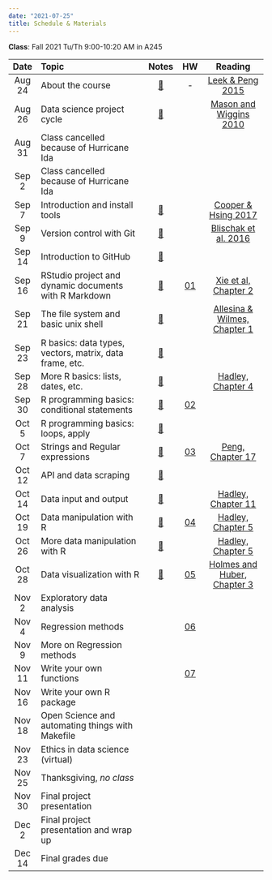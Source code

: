 ```yaml
---
date: "2021-07-25"
title: Schedule & Materials
---
```


**Class**: Fall 2021 Tu/Th 9:00-10:20 AM in A245


<style>
table th:first-of-type {
    width: 11%;
}
table th:nth-of-type(2) {
    width: 45%;
}
table th:nth-of-type(3) {
    width: 9%;
}
table th:nth-of-type(4) {
    width: 10%;
}
table th:nth-of-type(5) {
    width: 25%;
}
td, th {
   font-size: 17px;
}
</style>


|  Date  | Topic                                                   | Notes | HW  | Reading |
| :----: | :------------------------------------------------------ | :---: | :-: | :-----: |
| Aug 24 | About the course                                        |  <a href="../lectures/01_about/presentation.html" target="_blank">📙</a> |  -  |  <a href="../lectures/01_about/Leek_Peng_2015_what_is_the_Q.pdf" target="_blank">Leek & Peng 2015</a>  |
| Aug 26 | Data science project cycle                              | <a href="../lectures/02_proj_cycle/presentation.html" target="_blank">📙</a> |     | <a href="http://www.dataists.com/2010/09/a-taxonomy-of-data-science/" target="_blank">  Mason and Wiggins 2010 </a>  |
| Aug 31 | Class cancelled because of Hurricane Ida                          |   |     |    |
| Sep 2  | Class cancelled because of Hurricane Ida                          |   |     |    |
| Sep 7 | Introduction and install tools                          | <a href="../lectures/03_tools/presentation.html" target="_blank">📙</a>  |     |  <a href="https://www.britishecologicalsociety.org/wp-content/uploads/2017/12/guide-to-reproducible-code.pdf" target="_blank"> Cooper & Hsing 2017 </a>  |
| Sep 9  | Version control with Git                                | <a href="../lectures/04_git/presentation.html" target="_blank">📙</a> |     |  <a href="https://journals.plos.org/ploscompbiol/article?id=10.1371/journal.pcbi.1004668" target="_blank">Blischak et al. 2016</a>  |
| Sep 14  | Introduction to GitHub                                  | <a href="../lectures/05_github/presentation.html" target="_blank">📙</a>      |     |         |
| Sep 16  | RStudio project and dynamic documents with R Markdown   | <a href="../lectures/06_rmd/presentation.html" target="_blank">📙</a>      |  <a href="../assignments/#homework-1" target="_blank">01</a>   |   <a href="https://bookdown.org/yihui/rmarkdown/basics.html" target="_blank">Xie et al, Chapter 2</a> |
| Sep 21 | The file system and basic unix shell                    | <a href="../lectures/07_bash/presentation.html" target="_blank">📙</a>      |   | <a href="http://computingskillsforbiologists.com/wp-content/uploads/2018/12/ComputingSkillsforBiologists_Chapter1.pdf" target="_blank">Allesina & Wilmes, Chapter 1</a>    |
| Sep 23 | R basics: data types, vectors, matrix, data frame, etc. |  <a href="../lectures/08_r_basic/presentation.html" target="_blank">📙</a>   |     |         |
| Sep 28 | More R basics: lists, dates, etc.                       |   <a href="../lectures/09_r_basic/Basics.html" target="_blank">📙</a>  |     |  <a href="https://adv-r.hadley.nz/subsetting.html" target="_blank">Hadley, Chapter 4</a> |
| Sep 30 | R programming basics: conditional statements            |   <a href="../lectures/10_condition/conditions.html" target="_blank">📙</a>  | <a href="../assignments/#homework-2" target="_blank">02</a>  |         |
| Oct 5  | R programming basics: loops, apply                      |   <a href="../lectures/11_loops/loops.html" target="_blank">📙</a>      |     |         |
| Oct 7  | Strings and Regular expressions                         |   <a href="../lectures/12_strings/strings.html" target="_blank">📙</a>     | <a href="../assignments/#homework-3" target="_blank">03</a>  |   <a href="https://bookdown.org/rdpeng/rprogdatascience/regular-expressions.html" target="_blank">Peng, Chapter 17</a>    |
| Oct 12  | API and data scraping                              |  <a href="../lectures/13_api/api.html" target="_blank">📙</a>  |   |         |
| Oct 14 | Data input and output             |  <a href="../lectures/14_data_in_out/data_in_out.html" target="_blank">📙</a>       |   |   <a href="https://r4ds.had.co.nz/data-import.html" target="_blank">Hadley, Chapter 11</a>   |
| Oct 19 | Data manipulation with R                           |  <a href="../lectures/15_data_manipulation/data_manipulation.html" target="_blank">📙</a>  | <a href="../assignments/#homework-4" target="_blank">04</a>  |  <a href="https://r4ds.had.co.nz/transform.html" target="_blank">Hadley, Chapter 5</a>   |
| Oct 26 | More data manipulation with R                           |  <a href="../lectures/15_data_manipulation/data_manipulation.html" target="_blank">📙</a>  |  |  <a href="https://r4ds.had.co.nz/transform.html" target="_blank">Hadley, Chapter 5</a>   |
| Oct 28 | Data visualization with R                               |  <a href="../lectures/16_data_visualization/data_visualization.html" target="_blank">📙</a>   |  <a href="../assignments/#homework-5" target="_blank">05</a>  |  <a href="https://web.stanford.edu/class/bios221/book/Chap-Graphics.html" target="_blank">Holmes and Huber, Chapter 3</a>   |
| Nov 2  | Exploratory data analysis                               |       |     |         |
| Nov 4  | Regression methods                                      |       | <a href="../assignments/#homework-6" target="_blank">06</a>   |         |
| Nov 9  | More on Regression methods                              |       |     |         |
| Nov 11 | Write your own functions                                |       |  <a href="../assignments/#homework-7" target="_blank">07</a>  |         |
| Nov 16 | Write your own R package                                |       |     |         |
| Nov 18 | Open Science and automating things with Makefile        |       |     |         |
| Nov 23 | Ethics in data science (virtual)                        |       |     |         |
| Nov 25 | Thanksgiving, _no class_                                |       |     |         |
| Nov 30 | Final project presentation                              |       |     |         |
| Dec 2  | Final project presentation and wrap up                  |       |     |         |
| Dec 14 | Final grades due                                        |       |     |         |
